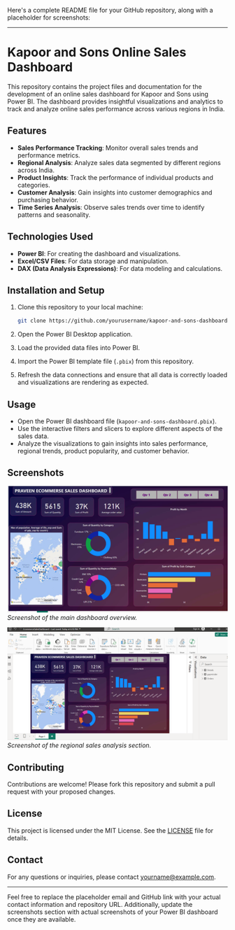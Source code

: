 Here's a complete README file for your GitHub repository, along with a placeholder for screenshots:

---

# Kapoor and Sons Online Sales Dashboard

This repository contains the project files and documentation for the development of an online sales dashboard for Kapoor and Sons using Power BI. The dashboard provides insightful visualizations and analytics to track and analyze online sales performance across various regions in India.

## Features

- **Sales Performance Tracking**: Monitor overall sales trends and performance metrics.
- **Regional Analysis**: Analyze sales data segmented by different regions across India.
- **Product Insights**: Track the performance of individual products and categories.
- **Customer Analysis**: Gain insights into customer demographics and purchasing behavior.
- **Time Series Analysis**: Observe sales trends over time to identify patterns and seasonality.

## Technologies Used

- **Power BI**: For creating the dashboard and visualizations.
- **Excel/CSV Files**: For data storage and manipulation.
- **DAX (Data Analysis Expressions)**: For data modeling and calculations.

## Installation and Setup

1. Clone this repository to your local machine:
    ```bash
    git clone https://github.com/yourusername/kapoor-and-sons-dashboard.git
    ```

2. Open the Power BI Desktop application.

3. Load the provided data files into Power BI.

4. Import the Power BI template file (`.pbix`) from this repository.

5. Refresh the data connections and ensure that all data is correctly loaded and visualizations are rendering as expected.

## Usage

- Open the Power BI dashboard file (`kapoor-and-sons-dashboard.pbix`).
- Use the interactive filters and slicers to explore different aspects of the sales data.
- Analyze the visualizations to gain insights into sales performance, regional trends, product popularity, and customer behavior.

## Screenshots

![Dashboard Overview](ScreenShot/first.png)
*Screenshot of the main dashboard overview.*

![Regional Sales Analysis](ScreenShot/second.png)
*Screenshot of the regional sales analysis section.*

## Contributing

Contributions are welcome! Please fork this repository and submit a pull request with your proposed changes.

## License

This project is licensed under the MIT License. See the [LICENSE](LICENSE) file for details.

## Contact

For any questions or inquiries, please contact [yourname@example.com](mailto:yourname@example.com).

---

Feel free to replace the placeholder email and GitHub link with your actual contact information and repository URL. Additionally, update the screenshots section with actual screenshots of your Power BI dashboard once they are available.
